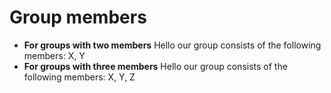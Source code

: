 # Group members

* **For groups with two members** Hello our group consists of the following members: X, Y
* **For groups with three members** Hello our group consists of the following members: X, Y, Z
